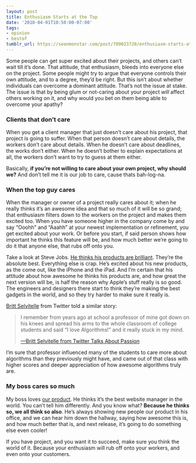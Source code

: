 ```yaml
---
layout: post
title: Enthusiasm Starts at the Top
date: '2010-04-01T10:50:00-07:00'
tags:
- opinion
- bestof
tumblr_url: https://seanmonstar.com/post/709023720/enthusiasm-starts-at-the-top
---
```

Some people can get super excited about their projects, and others can’t wait till it’s done. That attitude, that enthusiasm, bleeds into everyone else on the project. Some people might try to argue that everyone controls their own attitude, and to a degree, they’d be right. But this isn’t about whether individuals can overcome a dominant attitude. That’s not the issue at stake. The issue is that by being glum or not-caring about your project _will_ affect others working on it, and why would you bet on them being able to overcome your apathy?

### Clients that don’t care

When you get a client manager that just doesn’t care about his project, that project is going to suffer. When that person doesn’t care about details, the workers don’t care about details. When he doesn’t care about deadlines, the works don’t either. When he doesn’t bother to explain expectations at all, the workers don’t want to try to guess at them either.

Basically, **if you’re not willing to care about your own project, why should we?** And don’t tell me it is our job to care, cause thats bah-log-na.

### When the top guy cares

When the manager or owner of a project really cares about it; when he really thinks it’s an awesome idea and that so much of it will be so grand; that enthusiasm filters down to the workers on the project and makes them excited too. When you have someone higher in the company come by and say “Ooohh” and “Aaahh” at your newest implementation or refinement, you get excited about your work. Or before you start, if said person shows how important he thinks this feature will be, and how much better we’re going to do it that anyone else, that rubs off onto you.

Take a look at Steve Jobs. [He thinks his products are brilliant](http://www.youtube.com/watch?v=Nx7v815bYUw). They’re the absolute best. Everything else is crap. He’s excited about his new products, as the come out, like the iPhone and the iPad. And I’m certain that his attitude about how awesome he thinks his products are, and how great the next version will be, is half the reason why Apple’s stuff really is so good. The engineers and designers there start to think they’re making the best gadgets in the world, and so they try harder to make sure it really is.

[Britt Selvitelle](http://lukewarmtapioca.com/) from Twitter told a similar story:

> I remember from years ago at school a professor of mine got down on his knees and spread his arms to the whole classroom of college students and said “I love Algorithms!” and it really stuck in my mind.
> 
> [—Britt Selvitelle from Twitter Talks About Passion](http://boagworld.com/technology/britt-selvitelle)

I’m sure that professor influenced many of the students to care more about algorithms than they previously might have, and came out of that class with higher scores and deeper appreciation of how awesome algorithms truly are.

### My boss cares so much

My boss loves [our product](http://www.blazonco.com). He thinks it’s the best website manager in the world. You can’t tell him differently. And you know what? **Because he thinks so, we all think so also**. He’s always showing new people our product in his office, and we can hear him down the hallway, saying how awesome this is, and how much better that is, and next release, it’s going to do something else even cooler!

If you have project, and you want it to succeed, make sure you think the world of it. Because your enthusiasm will rub off onto your workers, and even onto your customers.

